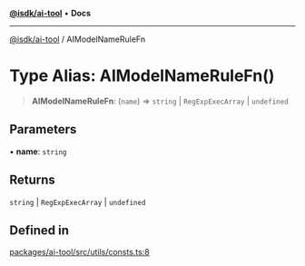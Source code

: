[**@isdk/ai-tool**](../README.md) • **Docs**

***

[@isdk/ai-tool](../globals.md) / AIModelNameRuleFn

# Type Alias: AIModelNameRuleFn()

> **AIModelNameRuleFn**: (`name`) => `string` \| `RegExpExecArray` \| `undefined`

## Parameters

• **name**: `string`

## Returns

`string` \| `RegExpExecArray` \| `undefined`

## Defined in

[packages/ai-tool/src/utils/consts.ts:8](https://github.com/isdk/ai-tool.js/blob/5f9f0083c734722103ff5468e424b48c212a55f0/src/utils/consts.ts#L8)
